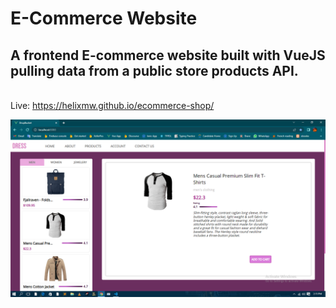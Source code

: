 # E-Commerce Website
## A frontend E-commerce website built with VueJS pulling data from a public store products API.
 <br>Live: https://helixmw.github.io/ecommerce-shop/
 
<img src="./src/assets/proj2.png"/>
 
